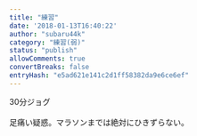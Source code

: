 ```yaml
---
title: "練習"
date: '2018-01-13T16:40:22'
author: "subaru44k"
category: "練習(弱)"
status: "publish"
allowComments: true
convertBreaks: false
entryHash: "e5ad621e141c2d1ff58382da9e6ce6ef"
---
```

30分ジョグ<br>
<br>
足痛い疑惑。マラソンまでは絶対にひきずらない。
